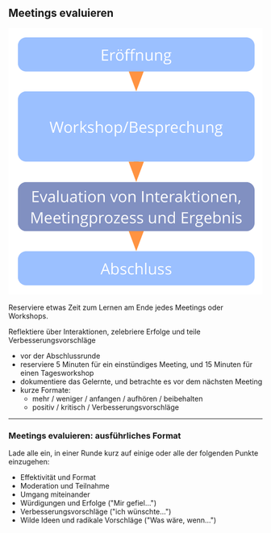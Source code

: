 ## Meetings evaluieren

![right,fit](img/meetings/evaluate-interactions.png)

Reserviere etwas Zeit zum Lernen am Ende jedes Meetings oder Workshops.

Reflektiere über Interaktionen, zelebriere Erfolge und teile Verbesserungsvorschläge

- vor der Abschlussrunde
- reserviere 5 Minuten für ein einstündiges Meeting, und 15 Minuten für einen Tagesworkshop
- dokumentiere das Gelernte, und betrachte es vor dem nächsten Meeting
- kurze Formate: 
    - mehr / weniger / anfangen / aufhören / beibehalten
    - positiv / kritisch / Verbesserungsvorschläge

* * *

### Meetings evaluieren: ausführliches Format

Lade alle ein, in einer Runde kurz auf einige oder alle der folgenden Punkte einzugehen:

- Effektivität und Format
- Moderation und Teilnahme
- Umgang miteinander
- Würdigungen und Erfolge ("Mir gefiel...")
- Verbesserungsvorschläge ("ich wünschte...")
- Wilde Ideen und radikale Vorschläge ("Was wäre, wenn…")